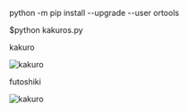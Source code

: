python -m pip install --upgrade --user ortools

$python kakuros.py

kakuro

![kakuro](https://www.researchgate.net/profile/Yoav_Fekete/publication/272483686/figure/fig1/AS:294717364424726@1447277503662/Constraints-for-the-Kakuro-instance-of-Figure-5a.png)

futoshiki

![kakuro](https://upload.wikimedia.org/wikipedia/commons/thumb/7/7e/Futoshiki1c.png/200px-Futoshiki1c.png)



